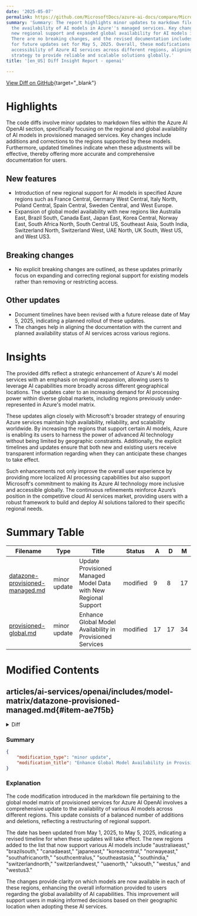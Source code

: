 ```yaml
---
date: '2025-05-07'
permalink: https://github.com/MicrosoftDocs/azure-ai-docs/compare/MicrosoftDocs:2280088...MicrosoftDocs:768f68b
summary: 'Summary: The report highlights minor updates to markdown files regarding
  the availability of AI models in Azure''s managed services. Key changes include
  new regional support and expanded global availability for AI models in various countries.
  There are no breaking changes, and the revised documentation includes a timeline
  for future updates set for May 5, 2025. Overall, these modifications enhance the
  accessibility of Azure AI services across different regions, aligning with Microsoft''s
  strategy to provide reliable and scalable solutions globally.'
title: '[en_US] Diff Insight Report - openai'

---
```


[View Diff on GitHub](https://github.com/MicrosoftDocs/azure-ai-docs/compare/MicrosoftDocs:2280088...MicrosoftDocs:768f68b){target="_blank"}

# Highlights
The code diffs involve minor updates to markdown files within the Azure AI OpenAI section, specifically focusing on the regional and global availability of AI models in provisioned managed services. Key changes include additions and corrections to the regions supported by these models. Furthermore, updated timelines indicate when these adjustments will be effective, thereby offering more accurate and comprehensive documentation for users.

## New features
- Introduction of new regional support for AI models in specified Azure regions such as France Central, Germany West Central, Italy North, Poland Central, Spain Central, Sweden Central, and West Europe.
- Expansion of global model availability with new regions like Australia East, Brazil South, Canada East, Japan East, Korea Central, Norway East, South Africa North, South Central US, Southeast Asia, South India, Switzerland North, Switzerland West, UAE North, UK South, West US, and West US3.

## Breaking changes
- No explicit breaking changes are outlined, as these updates primarily focus on expanding and correcting regional support for existing models rather than removing or restricting access.

## Other updates
- Document timelines have been revised with a future release date of May 5, 2025, indicating a planned rollout of these updates.
- The changes help in aligning the documentation with the current and planned availability status of AI services across various regions.

# Insights
The provided diffs reflect a strategic enhancement of Azure's AI model services with an emphasis on regional expansion, allowing users to leverage AI capabilities more broadly across different geographical locations. The updates cater to an increasing demand for AI processing power within diverse global markets, including regions previously under-represented in Azure's model matrix.

These updates align closely with Microsoft's broader strategy of ensuring Azure services maintain high availability, reliability, and scalability worldwide. By increasing the regions that support certain AI models, Azure is enabling its users to harness the power of advanced AI technology without being limited by geographic constraints. Additionally, the explicit timelines and updates ensure that both new and existing users receive transparent information regarding when they can anticipate these changes to take effect.

Such enhancements not only improve the overall user experience by providing more localized AI processing capabilities but also support Microsoft's commitment to making its Azure AI technology more inclusive and accessible globally. The continuous refinements reinforce Azure’s position in the competitive cloud AI services market, providing users with a robust framework to build and deploy AI solutions tailored to their specific regional needs.

# Summary Table
|  Filename  | Type |    Title    | Status | A  | D  | M  |
|------------|------|-------------|--------|----|----|----|
| [datazone-provisioned-managed.md](#item-ae7f5b) | minor update | Update Provisioned Managed Model Data with New Regional Support | modified | 9 | 8 | 17 | 
| [provisioned-global.md](#item-340884) | minor update | Enhance Global Model Availability in Provisioned Services | modified | 17 | 17 | 34 | 


# Modified Contents
## articles/ai-services/openai/includes/model-matrix/datazone-provisioned-managed.md{#item-ae7f5b}

<details>
<summary>Diff</summary>
````diff
@@ -6,20 +6,21 @@ manager: nitinme
 ms.service: azure-ai-openai
 ms.topic: include
 ms.custom: references_regions
-ms.date: 03/31/2025
+ms.date: 05/05/2025
 ---
 
 | **Region**     | **gpt-4.1**, **2025-04-14**   | **o3-mini**, **2025-01-31**   | **o1**, **2024-12-17**   | **gpt-4o**, **2024-05-13**   | **gpt-4o**, **2024-08-06**   | **gpt-4o**, **2024-11-20**   | **gpt-4o-mini**, **2024-07-18**   |
 |:-------------------|:---------------------------:|:---------------------------:|:----------------------:|:--------------------------:|:--------------------------:|:--------------------------:|:-------------------------------:|
 | eastus             | ✅                        | ✅                        | ✅                   | ✅                       | ✅                       | ✅                       | ✅                            |
 | eastus2            | ✅                        | ✅                        | ✅                   | ✅                       | ✅                       | ✅                       | ✅                            |
-| francecentral      | -                       | ✅                        | ✅                   | ✅                       | ✅                       | ✅                       | ✅                            |
-| germanywestcentral | -                       | ✅                        | ✅                   | ✅                       | ✅                       | ✅                       | ✅                            |
+| francecentral      | ✅                        | ✅                        | ✅                   | ✅                       | ✅                       | ✅                       | ✅                            |
+| germanywestcentral | ✅                        | ✅                        | ✅                   | ✅                       | ✅                       | ✅                       | ✅                            |
+| italynorth         | ✅                        | -                       | -                  | -                      | -                      | -                      | -                           |
 | northcentralus     | ✅                        | ✅                        | ✅                   | ✅                       | ✅                       | ✅                       | ✅                            |
-| polandcentral      | -                       | ✅                        | ✅                   | ✅                       | ✅                       | ✅                       | ✅                            |
+| polandcentral      | ✅                        | ✅                        | ✅                   | ✅                       | ✅                       | ✅                       | ✅                            |
 | southcentralus     | ✅                        | ✅                        | ✅                   | ✅                       | ✅                       | ✅                       | ✅                            |
-| spaincentral       | -                       | ✅                        | ✅                   | ✅                       | ✅                       | ✅                       | ✅                            |
-| swedencentral      | -                       | ✅                        | ✅                   | ✅                       | ✅                       | ✅                       | ✅                            |
-| westeurope         | -                       | ✅                        | ✅                   | ✅                       | ✅                       | ✅                       | ✅                            |
+| spaincentral       | ✅                        | ✅                        | ✅                   | ✅                       | ✅                       | ✅                       | ✅                            |
+| swedencentral      | ✅                        | ✅                        | ✅                   | ✅                       | ✅                       | ✅                       | ✅                            |
+| westeurope         | ✅                        | ✅                        | ✅                   | ✅                       | ✅                       | ✅                       | ✅                            |
 | westus             | ✅                        | ✅                        | ✅                   | ✅                       | ✅                       | ✅                       | ✅                            |
-| westus3            | ✅                        | ✅                        | ✅                   | ✅                       | ✅                       | ✅                       | ✅                            |
\ No newline at end of file
+| westus3            | ✅                        | ✅                        | ✅                   | ✅                       | ✅                       | ✅                       | ✅                            |
````
</details>

### Summary

```json
{
    "modification_type": "minor update",
    "modification_title": "Update Provisioned Managed Model Data with New Regional Support"
}
```

### Explanation
This modification introduces minor updates to the markdown file detailing the model matrix for provisioned managed services in the Azure AI OpenAI section. The changes involve both the addition and correction of regional support for various AI models. Specifically, regions such as "francecentral," "germanywestcentral," "italynorth," "polandcentral," "spaincentral," "swedencentral," and "westeurope" have seen modifications in their model availability.

The date for the document has also been updated from March 31, 2025, to May 5, 2025, which suggests a revision of release timelines for the services mentioned. The updates reflect the latest status of availability for the respective models in these regions, with certain models now being supported in locations that previously did not offer them. Overall, these changes improve the comprehensiveness and accuracy of the documentation regarding AI model availability across different Azure regions.

## articles/ai-services/openai/includes/model-matrix/provisioned-global.md{#item-340884}

<details>
<summary>Diff</summary>
````diff
@@ -6,34 +6,34 @@ manager: nitinme
 ms.service: azure-ai-openai
 ms.topic: include
 ms.custom: references_regions
-ms.date: 05/01/2025
+ms.date: 05/05/2025
 ---
 
 | **Region**     | **gpt-4.1**, **2025-04-14**   | **o3-mini**, **2025-01-31**   | **o1**, **2024-12-17**   | **gpt-4o**, **2024-05-13**   | **gpt-4o**, **2024-08-06**   | **gpt-4o**, **2024-11-20**   | **gpt-4o-mini**, **2024-07-18**   |
 |:-------------------|:---------------------------:|:---------------------------:|:----------------------:|:--------------------------:|:--------------------------:|:--------------------------:|:-------------------------------:|
-| australiaeast      | -                       | ✅                        | ✅                   | ✅                       | ✅                       | ✅                       | ✅                            |
-| brazilsouth        | -                       | ✅                        | ✅                   | ✅                       | ✅                       | ✅                       | ✅                            |
-| canadaeast         | -                       | ✅                        | ✅                   | ✅                       | ✅                       | ✅                       | ✅                            |
+| australiaeast      | ✅                       | ✅                        | ✅                   | ✅                       | ✅                       | ✅                       | ✅                            |
+| brazilsouth        | ✅                       | ✅                        | ✅                   | ✅                       | ✅                       | ✅                       | ✅                            |
+| canadaeast         | ✅                       | ✅                        | ✅                   | ✅                       | ✅                       | ✅                       | ✅                            |
 | eastus             | ✅                        | ✅                        | ✅                   | ✅                       | ✅                       | ✅                       | ✅                            |
 | eastus2            | ✅                        | ✅                        | ✅                   | ✅                       | ✅                       | ✅                       | ✅                            |
 | francecentral      | ✅                        | ✅                        | ✅                   | ✅                       | ✅                       | ✅                       | ✅                            |
 | germanywestcentral | ✅                        | ✅                        | ✅                   | ✅                       | ✅                       | ✅                       | ✅                            |
 | italynorth         | ✅                        | ✅                        | ✅                   | ✅                       | ✅                       | ✅                       | ✅                            |
-| japaneast          | -                       | ✅                        | ✅                   | ✅                       | ✅                       | ✅                       | ✅                            |
-| koreacentral       | -                       | ✅                        | ✅                   | ✅                       | ✅                       | ✅                       | ✅                            |
+| japaneast          | ✅                        | ✅                        | ✅                   | ✅                       | ✅                       | ✅                       | ✅                            |
+| koreacentral       | ✅                       | ✅                        | ✅                   | ✅                       | ✅                       | ✅                       | ✅                            |
 | northcentralus     | ✅                        | ✅                        | ✅                   | ✅                       | ✅                       | ✅                       | ✅                            |
-| norwayeast         | -                       | ✅                        | ✅                   | ✅                       | ✅                       | ✅                       | ✅                            |
+| norwayeast         | ✅                       | ✅                        | ✅                   | ✅                       | ✅                       | ✅                       | ✅                            |
 | polandcentral      | ✅                        | ✅                        | ✅                   | ✅                       | ✅                       | ✅                       | ✅                            |
-| southafricanorth   | -                       | ✅                        | ✅                   | ✅                       | ✅                       | ✅                       | ✅                            |
-| southcentralus     | -                       | ✅                        | ✅                   | ✅                       | ✅                       | ✅                       | ✅                            |
-| southeastasia      | -                       | ✅                        | ✅                   | ✅                       | ✅                       | ✅                       | ✅                            |
-| southindia         | -                       | ✅                        | ✅                   | ✅                       | ✅                       | ✅                       | ✅                            |
+| southafricanorth   | ✅                       | ✅                        | ✅                   | ✅                       | ✅                       | ✅                       | ✅                            |
+| southcentralus     | ✅                        | ✅                        | ✅                   | ✅                       | ✅                       | ✅                       | ✅                            |
+| southeastasia      | ✅                       | ✅                        | ✅                   | ✅                       | ✅                       | ✅                       | ✅                            |
+| southindia         | ✅                       | ✅                        | ✅                   | ✅                       | ✅                       | ✅                       | ✅                            |
 | spaincentral       | ✅                        | ✅                        | ✅                   | ✅                       | ✅                       | ✅                       | ✅                            |
 | swedencentral      | ✅                        | ✅                        | ✅                   | ✅                       | ✅                       | ✅                       | ✅                            |
-| switzerlandnorth   | -                       | ✅                        | ✅                   | ✅                       | ✅                       | ✅                       | ✅                            |
-| switzerlandwest    | -                       | ✅                        | ✅                   | ✅                       | ✅                       | ✅                       | ✅                            |
-| uaenorth           | -                       | ✅                        | ✅                   | ✅                       | ✅                       | ✅                       | ✅                            |
-| uksouth            | -                       | ✅                        | ✅                   | ✅                       | ✅                       | ✅                       | ✅                            |
+| switzerlandnorth   | ✅                       | ✅                        | ✅                   | ✅                       | ✅                       | ✅                       | ✅                            |
+| switzerlandwest    | ✅                       | ✅                        | ✅                   | ✅                       | ✅                       | ✅                       | ✅                            |
+| uaenorth           | ✅                       | ✅                        | ✅                   | ✅                       | ✅                       | ✅                       | ✅                            |
+| uksouth            | ✅                        | ✅                        | ✅                   | ✅                       | ✅                       | ✅                       | ✅                            |
 | westeurope         | ✅                        | ✅                        | ✅                   | ✅                       | ✅                       | ✅                       | ✅                            |
-| westus             | -                       | ✅                        | ✅                   | ✅                       | ✅                       | ✅                       | ✅                            |
-| westus3            | -                       | ✅                        | ✅                   | ✅                       | ✅                       | ✅                       | ✅                            |
\ No newline at end of file
+| westus             | ✅                        | ✅                        | ✅                   | ✅                       | ✅                       | ✅                       | ✅                            |
+| westus3            | ✅                        | ✅                        | ✅                   | ✅                       | ✅                       | ✅                       | ✅                            |
````
</details>

### Summary

```json
{
    "modification_type": "minor update",
    "modification_title": "Enhance Global Model Availability in Provisioned Services"
}
```

### Explanation
The code modification introduced in the markdown file pertaining to the global model matrix of provisioned services for Azure AI OpenAI involves a comprehensive update to the availability of various AI models across different regions. This update consists of a balanced number of additions and deletions, reflecting a restructuring of regional support.

The date has been updated from May 1, 2025, to May 5, 2025, indicating a revised timeline for when these updates will take effect. The new regions added to the list that now support various AI models include "australiaeast," "brazilsouth," "canadaeast," "japaneast," "koreacentral," "norwayeast," "southafricanorth," "southcentralus," "southeastasia," "southindia," "switzerlandnorth," "switzerlandwest," "uaenorth," "uksouth," "westus," and "westus3."

The changes provide clarity on which models are now available in each of these regions, enhancing the overall information provided to users regarding the global availability of AI capabilities. This improvement will support users in making informed decisions based on their geographic location when adopting these AI services.


